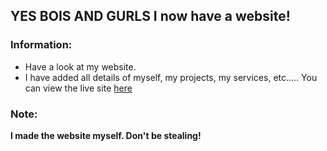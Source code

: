 ## YES BOIS AND GURLS I now have a website!
### Information:
- Have a look at my website.
- I have added all details of myself, my projects, my services, etc.....
You can view the live site [here](https://amiihub.github.io/)

### Note:
**I made the website myself. Don't be stealing!**
